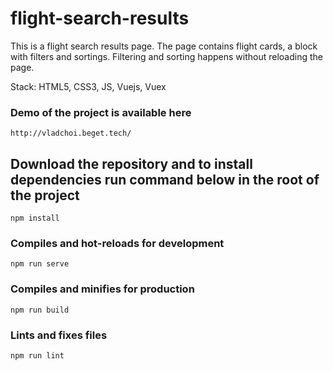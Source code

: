 # flight-search-results
This is a flight search results page.
The page contains flight cards, a block with filters and sortings. 
Filtering and sorting happens without reloading the page.

Stack: HTML5, CSS3, JS, Vuejs, Vuex

### Demo of the project is available here
```
http://vladchoi.beget.tech/
```

## Download the repository and to install dependencies run command below in the root of the project
```
npm install
```

### Compiles and hot-reloads for development
```
npm run serve
```

### Compiles and minifies for production
```
npm run build
```

### Lints and fixes files
```
npm run lint
```
